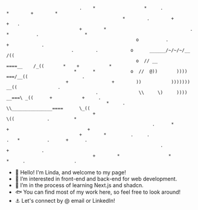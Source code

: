                                .    *                  *     .                  *        +        *             
                                               *        .        +                           +   .    
                               +        *                               .   *          .                 *
                                                    o          .                      +            .              
                            .        .            o      ______/~/~/~/__           /((                    
                                                    o  // __            ====__    /_((       *    +           * 
                             *      *             o  //  @))       ))))      ===/__((                    .
                          +                +        ))           )))))))        __((               .     
                                     .               \\     \)     ))))    __===\ _((      +           +     . 
                                         *     .       \\_______________====      \_((                          
                                    +                                              \((            .         *
                                                          .      *                +                             +       
                               +        *         .     .                 .   *          .      +      .     
                                                             .                      +            .              
                                    +        *                  *                  *     .                  .           
  


                                                    
- 🫧 Hello! I'm Linda, and welcome to my page!
- 🪼 I’m interested in front-end and back-end for web development.
- 🌱 I’m in the process of learning Next.js and shadcn.
- 🐟 You can find most of my work here, so feel free to look around!
- ⚓ Let's connect by @ email or LinkedIn!
